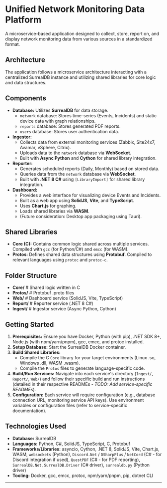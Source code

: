 # Unified Network Monitoring Data Platform

A microservice-based application designed to collect, store, report on, and display network monitoring data from various sources in a standardized format.

## Architecture

The application follows a microservice architecture interacting with a centralized SurrealDB instance and utilizing shared libraries for core logic and data structures.

## Components

* **Database:** Utilizes **SurrealDB** for data storage.
    * `network` database: Stores time-series (Events, Incidents) and static device data with graph relationships.
    * `reports` database: Stores generated PDF reports.
    * `users` database: Stores user authentication data.
* **Ingestor:**
    * Collects data from external monitoring services (Zabbix, Site24x7, Avamar, vSphere, Citrix).
    * Uploads data to the `network` database via **WebSocket**.
    * Built with **Async Python** and **Cython** for shared library integration.
* **Reporter:**
    * Generates scheduled reports (Daily, Monthly) based on stored data.
    * Queries data from the `network` database via **WebSocket**.
    * Built with **.NET 8 C#** using `[LibraryImport]` for shared library integration.
* **Dashboard:**
    * Provides a web interface for visualizing device Events and Incidents.
    * Built as a web app using **SolidJS**, **Vite**, and **TypeScript**.
    * Uses **Chart.js** for graphing.
    * Loads shared libraries via **WASM**.
    * (Future consideration: Desktop app packaging using Tauri).

## Shared Libraries

* **Core (C):** Contains common logic shared across multiple services. Compiled with `gcc` (for Python/C#) and `emcc` (for WASM).
* **Protos:** Defines shared data structures using **Protobuf**. Compiled to relevant languages using `protoc` and `protoc-c`.

## Folder Structure

* **Core/**         # Shared logic written in C
* **Protos/**       # Protobuf .proto files
* **Web/**          # Dashboard service (SolidJS, Vite, TypeScript)
* **Report/**       # Reporter service (.NET 8 C#)
* **Ingest/**       # Ingestor service (Async Python, Cython)

## Getting Started

1.  **Prerequisites:** Ensure you have Docker, Python (with pip), .NET SDK 8+, Node.js (with npm/yarn/pnpm), gcc, emcc, and protoc installed.
2.  **Setup Database:** Start the SurrealDB Docker container.
3.  **Build Shared Libraries:**
    * Compile the C `Core` library for your target environments (Linux .so, Windows .dll, WASM .wasm).
    * Compile the `Protos` files to generate language-specific code.
4.  **Build/Run Services:** Navigate into each service's directory (`Ingest/`, `Report/`, `Web/`) and follow their specific build and run instructions (detailed in their respective READMEs - *TODO: Add service-specific READMEs*).
5.  **Configuration:** Each service will require configuration (e.g., database connection URL, monitoring service API keys). Use environment variables or configuration files (refer to service-specific documentation).

## Technologies Used

* **Database:** SurrealDB
* **Languages:** Python, C#, SolidJS, TypeScript, C, Protobuf
* **Frameworks/Libraries:** asyncio, Cython, .NET 8, SolidJS, Vite, Chart.js, WASM, `websockets` (Python), `Discord.Net` / `DSharpPlus` / `NetCord` (C# - for Discord integration if used), `QuestPDF` (C# - for PDF reporting), `SurrealDB.Net`, `SurrealDB.Driver` (C# driver), `surrealdb.py` (Python driver)
* **Tooling:** Docker, gcc, emcc, protoc, npm/yarn/pnpm, pip, dotnet CLI

---